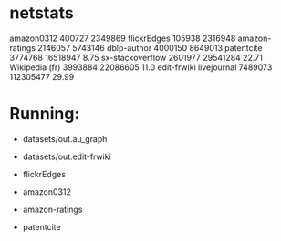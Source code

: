 # netstats

amazon0312 				400727	2349869
flickrEdges				105938 	2316948
amazon-ratings		2146057 5743146
dblp-author 			4000150 8649013
patentcite				3774768 16518947 8.75
sx-stackoverflow	2601977 29541284 22.71
Wikipedia (fr)		3993884 22086605 11.0 edit-frwiki
livejournal				7489073 112305477 29.99

# Running:

- datasets/out.au_graph

- datasets/out.edit-frwiki
- flickrEdges
- amazon0312
- amazon-ratings
- patentcite




